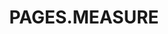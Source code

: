 ---
title: PAGES.MEASURE
menu_title: PAGES.MEASURE_MENU_TITLE
visible: true
routes:
  default: '/messwertsuche'
footer_disabled: true
content_header_disabled: true
container_body_disabled: true
---